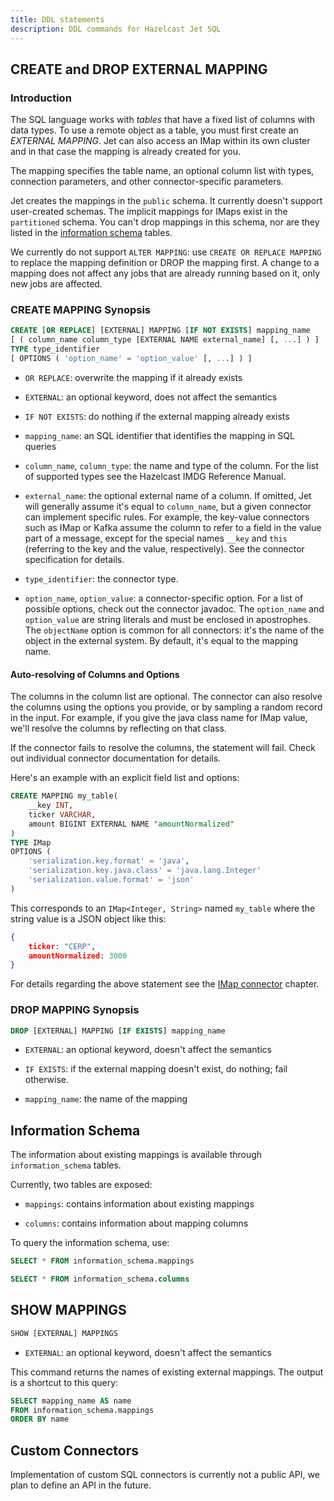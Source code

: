 ```yaml
---
title: DDL statements
description: DDL commands for Hazelcast Jet SQL
---
```


## CREATE and DROP EXTERNAL MAPPING

### Introduction

The SQL language works with _tables_ that have a fixed list of columns
with data types. To use a remote object as a table, you must first
create an _EXTERNAL MAPPING_. Jet can also access an IMap within its own
cluster and in that case the mapping is already created for you.

The mapping specifies the table name, an optional column list with
types, connection parameters, and other connector-specific parameters.

Jet creates the mappings in the `public` schema. It currently doesn't
support user-created schemas. The implicit mappings for IMaps exist in
the `partitioned` schema. You can't drop mappings in this schema, nor
are they listed in the [information schema](#information-schema) tables.

We currently do not support `ALTER MAPPING`: use `CREATE OR REPLACE
MAPPING` to replace the mapping definition or DROP the mapping first. A
change to a mapping does not affect any jobs that are already running
based on it, only new jobs are affected.

### CREATE MAPPING Synopsis

```sql
CREATE [OR REPLACE] [EXTERNAL] MAPPING [IF NOT EXISTS] mapping_name
[ ( column_name column_type [EXTERNAL NAME external_name] [, ...] ) ]
TYPE type_identifier
[ OPTIONS ( 'option_name' = 'option_value' [, ...] ) ]
```

- `OR REPLACE`: overwrite the mapping if it already exists

- `EXTERNAL`: an optional keyword, does not affect the semantics

- `IF NOT EXISTS`: do nothing if the external mapping already exists

- `mapping_name`: an SQL identifier that identifies the mapping in SQL
  queries

- `column_name`, `column_type`: the name and type of the column. For the
  list of supported types see the Hazelcast IMDG Reference Manual.

- `external_name`: the optional external name of a column. If omitted,
  Jet will generally assume it's equal to `column_name`, but a given
  connector can implement specific rules. For example, the key-value
  connectors such as IMap or Kafka assume the column to refer to a field
  in the value part of a message, except for the special names `__key`
  and `this` (referring to the key and the value, respectively). See the
  connector specification for details.

- `type_identifier`: the connector type.

- `option_name`, `option_value`: a connector-specific option. For a list
  of possible options, check out the connector javadoc. The
  `option_name` and `option_value` are string literals and must be
  enclosed in apostrophes. The `objectName` option is common for all
  connectors: it's the name of the object in the external system. By
  default, it's equal to the mapping name.

#### Auto-resolving of Columns and Options

The columns in the column list are optional. The connector can also
resolve the columns using the options you provide, or by sampling a
random record in the input. For example, if you give the java class name
for IMap value, we'll resolve the columns by reflecting on that class.

If the connector fails to resolve the columns, the statement will fail.
Check out individual connector documentation for details.

Here's an example with an explicit field list and options:

```sql
CREATE MAPPING my_table(
    __key INT,
    ticker VARCHAR,
    amount BIGINT EXTERNAL NAME "amountNormalized"
)
TYPE IMap
OPTIONS (
    'serialization.key.format' = 'java',
    'serialization.key.java.class' = 'java.lang.Integer'
    'serialization.value.format' = 'json'
)
```

This corresponds to an `IMap<Integer, String>` named `my_table` where
the string value is a JSON object like this:

```json
{
    ticker: "CERP",
    amountNormalized: 3000
}
```

For details regarding the above statement see the [IMap
connector](imap-connector.md) chapter.

### DROP MAPPING Synopsis

```sql
DROP [EXTERNAL] MAPPING [IF EXISTS] mapping_name
```

- `EXTERNAL`: an optional keyword, doesn't affect the semantics

- `IF EXISTS`: if the external mapping doesn't exist, do nothing; fail
  otherwise.

- `mapping_name`: the name of the mapping

## Information Schema

The information about existing mappings is available through
`information_schema` tables.

Currently, two tables are exposed:

- `mappings`: contains information about existing mappings

- `columns`: contains information about mapping columns

To query the information schema, use:

```sql
SELECT * FROM information_schema.mappings

SELECT * FROM information_schema.columns
```

## SHOW MAPPINGS

```sql
SHOW [EXTERNAL] MAPPINGS
```

- `EXTERNAL`: an optional keyword, doesn't affect the semantics

This command returns the names of existing external mappings. The output
is a shortcut to this query:

```sql
SELECT mapping_name AS name
FROM information_schema.mappings
ORDER BY name
```

## Custom Connectors

Implementation of custom SQL connectors is currently not a public API,
we plan to define an API in the future.
